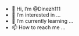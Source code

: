 - 👋 Hi, I’m @Dinezh111
- 👀 I’m interested in ...
- 🌱 I’m currently learning ...
- 📫 How to reach me ...


